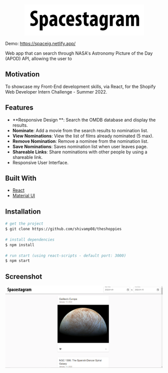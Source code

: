 <!-- PROJECT LOGO -->
<br />
<p align="center">
  <a href="https://spaceig.netlify.app/">
    <img src="src/utils/images/title.png" alt="Logo">
  </a>
</p>

Demo: https://spaceig.netlify.app/

Web app that can search through NASA's Astronomy Picture of the Day (APOD) API, allowing the user to

## Motivation

To showcase my Front-End development skills, via React, for the Shopify Web Developer Intern Challenge - Summer 2022.

## Features

- **Responsive Design **: Search the OMDB database and display the results.
- **Nominate**: Add a movie from the search results to nomination list.
- **View Nominations**: View the list of films already nominated (5 max).
- **Remove Nomination**: Remove a nominee from the nomination list.
- **Save Nominations**: Saves nomination list when user leaves page.
- **Shareable Links**: Share nominations with other people by using a shareable link.
- Responsive User Interface.

## Built With

- [React](https://reactjs.org/)
- [Material UI](https://mui.com/)

## Installation

```bash
# get the project
$ git clone https://github.com/shivamp08/theshoppies

# install dependencies
$ npm install

# run start (using react-scripts - default port: 3000)
$ npm start

```

## Screenshot

![dashboard](src/utils/images/main.png)
